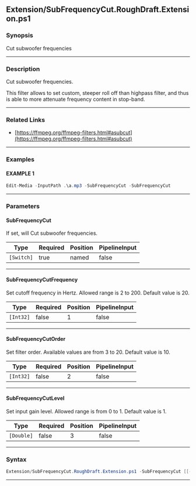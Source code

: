 
Extension/SubFrequencyCut.RoughDraft.Extension.ps1
--------------------------------------------------
### Synopsis
Cut subwoofer frequencies

---
### Description

Cut subwoofer frequencies.

This filter allows to set custom, steeper roll off than highpass filter, and thus is able to more attenuate frequency content in stop-band.

---
### Related Links
* [https://ffmpeg.org/ffmpeg-filters.html#asubcut](https://ffmpeg.org/ffmpeg-filters.html#asubcut)



---
### Examples
#### EXAMPLE 1
```PowerShell
Edit-Media -InputPath .\a.mp3 -SubFrequencyCut -SubFrequencyCut
```

---
### Parameters
#### **SubFrequencyCut**

If set, will Cut subwoofer frequencies.






|Type      |Required|Position|PipelineInput|
|----------|--------|--------|-------------|
|`[Switch]`|true    |named   |false        |



---
#### **SubFrequencyCutFrequency**

Set cutoff frequency in Hertz. Allowed range is 2 to 200. Default value is 20.






|Type     |Required|Position|PipelineInput|
|---------|--------|--------|-------------|
|`[Int32]`|false   |1       |false        |



---
#### **SubFrequencyCutOrder**

Set filter order. Available values are from 3 to 20. Default value is 10.






|Type     |Required|Position|PipelineInput|
|---------|--------|--------|-------------|
|`[Int32]`|false   |2       |false        |



---
#### **SubFrequencyCutLevel**

Set input gain level. Allowed range is from 0 to 1. Default value is 1.






|Type      |Required|Position|PipelineInput|
|----------|--------|--------|-------------|
|`[Double]`|false   |3       |false        |



---
### Syntax
```PowerShell
Extension/SubFrequencyCut.RoughDraft.Extension.ps1 -SubFrequencyCut [[-SubFrequencyCutFrequency] <Int32>] [[-SubFrequencyCutOrder] <Int32>] [[-SubFrequencyCutLevel] <Double>] [<CommonParameters>]
```
---




